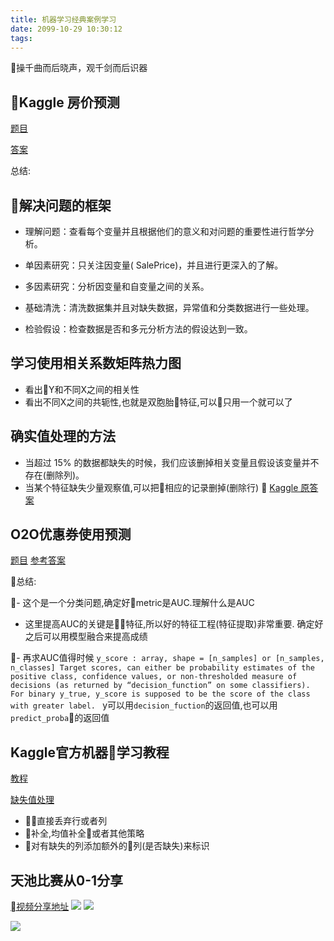 ```yaml
---
title: 机器学习经典案例学习
date: 2099-10-29 10:30:12
tags:
---
```

操千曲而后晓声，观千剑而后识器<!--more-->
## Kaggle 房价预测
[题目](https://www.kaggle.com/c/house-prices-advanced-regression-techniques)

[答案](https://mp.weixin.qq.com/s?__biz=MjM5ODU3OTIyOA==&mid=2650664654&idx=2&sn=125a225281b8b3a170ba6908c9233713&chksm=bec1d3bd89b65aab121ec0ef49a51a9a1567dfded9c4ebbae7134a74c1465cffa1de84a6003e&scene=21#wechat_redirect)

总结:
## 解决问题的框架
- 理解问题：查看每个变量并且根据他们的意义和对问题的重要性进行哲学分析。

- 单因素研究：只关注因变量( SalePrice)，并且进行更深入的了解。

- 多因素研究：分析因变量和自变量之间的关系。

- 基础清洗：清洗数据集并且对缺失数据，异常值和分类数据进行一些处理。

- 检验假设：检查数据是否和多元分析方法的假设达到一致。

## 学习使用相关系数矩阵热力图
- 看出Y和不同X之间的相关性
- 看出不同X之间的共轭性,也就是双胞胎特征,可以只用一个就可以了

## 确实值处理的方法
- 当超过 15% 的数据都缺失的时候，我们应该删掉相关变量且假设该变量并不存在(删除列)。
- 当某个特征缺失少量观察值,可以把相应的记录删掉(删除行)

[Kaggle 原答案](https://www.kaggle.com/pmarcelino/comprehensive-data-exploration-with-python)


## O2O优惠券使用预测
[题目](https://tianchi.aliyun.com/competition/introduction.htm?spm=5176.11409106.5678.1.41b26b27EWjjMo&raceId=231593)
[参考答案](https://tianchi.aliyun.com/notebook/detail.html?spm=5176.8366600.0.0.2fb6311f90pu6X&id=4796)

总结:



- 这个是一个分类问题,确定好metric是AUC.理解什么是AUC
- 这里提高AUC的关键是特征,所以好的特征工程(特征提取)非常重要.
确定好之后可以用模型融合来提高成绩

- 再求AUC值得时候
`y_score : array, shape = [n_samples] or [n_samples, n_classes]
Target scores, can either be probability estimates of the positive class, confidence values, or non-thresholded measure of decisions (as returned by “decision_function” on some classifiers). For binary y_true, y_score is supposed to be the score of the class with greater label.
`
y可以用`decision_fuction`的返回值,也可以用`predict_proba`的返回值



## Kaggle官方机器学习教程
[教程](https://www.kaggle.com/learn/machine-learning)

[缺失值处理](https://www.kaggle.com/dansbecker/handling-missing-values)

- 直接丢弃行或者列
- 补全,均值补全或者其他策略
- 对有缺失的列添加额外的列(是否缺失)来标识



## 天池比赛从0-1分享
[视频分享地址](https://tianchi.aliyun.com/forum/videoStream.html?spm=5176.11817089.0.0.6e8143919ushgM&postsId=5594#postsId=5594)
![](https://blog-image-1257302654.cos.ap-guangzhou.myqcloud.com/2018-11-19-112417.png)
![](https://blog-image-1257302654.cos.ap-guangzhou.myqcloud.com/2018-11-19-112248.png)

![](https://blog-image-1257302654.cos.ap-guangzhou.myqcloud.com/2018-11-19-112552.png)

